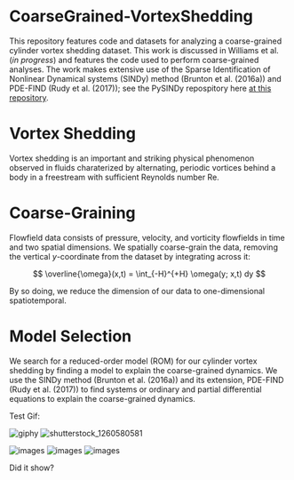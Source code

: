 # CoarseGrained-VortexShedding

This repository features code and datasets for analyzing a coarse-grained cylinder vortex shedding dataset. This work is discussed in Williams et al. (_in progress_) and features the code used to perform coarse-grained analyses. The work makes extensive use of the Sparse Identification of Nonlinear Dynamical systems (SINDy) method (Brunton et al. (2016a)) and PDE-FIND (Rudy et al. (2017)); see the PySINDy repospitory here [at this repository](https://github.com/dynamicslab/pysindy).



# Vortex Shedding

Vortex shedding is an important and striking physical phenomenon observed in fluids charaterized by alternating, periodic vortices behind a body in a freestream with sufficient Reynolds number Re.  



# Coarse-Graining

Flowfield data consists of pressure, velocity, and vorticity flowfields in time and two spatial dimensions. We spatially coarse-grain the data, removing the vertical $y$-coordinate from the dataset by integrating across it:

$$ \overline{\omega}(x,t) = \int_{-H}^{+H} \omega(y; x,t) dy $$

By so doing, we reduce the dimension of our data to one-dimensional spatiotemporal.



# Model Selection

We search for a reduced-order model (ROM) for our cylinder vortex shedding by finding a model to explain the coarse-grained dynamics. We use the SINDy method (Brunton et al. (2016a)) and its extension, PDE-FIND (Rudy et al. (2017)) to find systems or ordinary and partial differential equations to explain the coarse-grained dynamics.


Test Gif:

![giphy](https://github.com/user-attachments/assets/07798fcd-a797-4f46-94db-307ce020a856) ![shutterstock_1260580581](https://github.com/user-attachments/assets/e78124fe-9dad-4fc1-9a70-af5f5f20ff77)

![images](https://github.com/user-attachments/assets/8a860b31-e4e0-4cda-9709-21989f4671cc) ![images](https://github.com/user-attachments/assets/8a860b31-e4e0-4cda-9709-21989f4671cc) ![images](https://github.com/user-attachments/assets/8a860b31-e4e0-4cda-9709-21989f4671cc)



Did it show?


